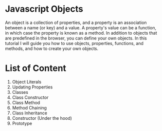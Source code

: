 # Javascript Objects

An object is a collection of properties, and a property is an association between a name (or key) and a value. A property's value can be a function, in which case the property is known as a method. In addition to objects that are predefined in the browser, you can define your own objects. In this tutorial I will guide you how to use objects, properties, functions, and methods, and how to create your own objects.

# List of Content

1. Object Literals
2. Updating Properties
3. Classes
4. Class Constructor
5. Class Method
6. Method Chaining
7. Class Inheritance
8. Constructor (Under the hood)
9. Prototype
